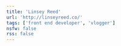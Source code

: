 ```yaml
---
title: 'Linsey Reed'
url: 'http://linseyreed.co/'
tags: ['front end developer', 'vlogger']
nsfw: false
rss: false
---
```


